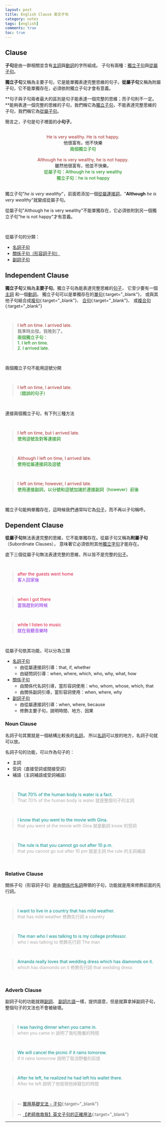 ```yaml
---
layout: post
title: English Clause 英文子句
category: notes
tags: [english]
comments: true
toc: true
---
```


## Clause

**子句**是由一群相關並含有[主詞](https://www.hauchenglee.com/lang/2019/11/21/english-grammar.html)與[動詞](https://www.hauchenglee.com/lang/2019/11/21/english-grammar.html#verb)的字所組成。
子句有兩種：[獨立子句](#independent-clause)與[從屬子句](#dependent-clause)。

**獨立子句**又稱為主要子句，它是能單獨表達完整思維的句子。**從屬子句**又稱為附屬子句，它不能單獨存在，必須依附獨立子句才會有意義。

**句子與子句兩者最大的區別是句子能表達一個完整的思維；而子句則不一定。**能夠表達一個完整的思維的子句，我們稱它為[獨立子句](#independent-clause)，不能表達完整思維的子句，我們稱它為[從屬子句](#dependent-clause)。

簡言之，子句是句子裡面的**小句子**。

<br>

<div style="color:brown; text-align:center;">He is very wealthy. He is not happy.</div>
<div style="text-align:center;">他很富有。他不快樂</div>
<div style="color:green; text-align:center;">兩個獨立子句</div>

<br>

<div style="color:brown; text-align:center;">Although he is very wealthy, he is not happy.</div>
<div style="text-align:center;">雖然他很富有，他並不快樂。</div>
<div style="color:green; text-align:center;">從屬子句：Although he is very wealthy</div>
<div style="color:green; text-align:center;">獨立子句：he is not happy</div>

<br>

獨立子句"*he is very wealthy*"，前面若添加一個[從屬連接詞](https://www.hauchenglee.com/lang/2019/11/21/english-grammar.html)，"**Although** *he is very wealthy*"就變成從屬子句。

從屬子句"Although he is very wealthy"不能單獨存在，它必須依附到另一個獨立子句"he is not happy"才有意義。

<br>

從屬子句的分類：
- [名詞子句](#noun-clause)
- [關係子句（形容詞子句）](#relative-clause)
- [副詞子句](#adverb-clause)

## Independent Clause

**獨立子句**又稱為**主要子句**。獨立子句為能表達完整思維的[句子](https://www.hauchenglee.com/lang/2019/11/21/english-grammar.html#sentence)，
它至少要有一個[主詞](https://www.hauchenglee.com/lang/2019/11/21/english-grammar.html)
和一個[動詞](https://www.hauchenglee.com/lang/2019/11/21/english-grammar.html#verb)。
獨立子句可以是單獨存在的[單句](http://www.taiwantestcentral.com/Grammar/Title.aspx?ID=151){:target="_blank"}，
或與其他子句結合成[複句](http://www.taiwantestcentral.com/Grammar/Title.aspx?ID=150){:target="_blank"}、
[合句](http://www.taiwantestcentral.com/Grammar/Title.aspx?ID=149){:target="_blank"}、
或[複合句](http://www.taiwantestcentral.com/Grammar/Title.aspx?ID=170){:target="_blank"}

<br>

> <div style="color:brown;">I left on time. I arrived late.</div>
> <div>我準時出發。我晚到了。</div>
> <div style="color:green;">兩個獨立子句：</div>
> <div style="color:green;">1. I left on time.</div>
> <div style="color:green;">2. I arrived late.</div>

<br>

兩個獨立子句不能用逗號分開

<br>

> <div style="color:brown;">I left on time, I arrived late.</div>
> <div style="color:green;">（錯誤的句子）</div>

<br>

連接兩個獨立子句，有下列三種方法

<br>

> <div style="color:brown;">I left on time, but i arrived late.</div>
> <div style="color:green;">使用逗號及對等連接詞</div>

<br>

> <div style="color:brown;">Although I left on time, I arrived late.</div>
> <div style="color:green;">使用從屬連接詞及逗號</div>

<br>

> <div style="color:brown;">I left on time; however, I arrived late.</div>
> <div style="color:green;">使用連接副詞，以分號和逗號加諸於連接副詞（however）前後</div>

<br>

獨立子句能夠單獨存在，這時候我們通常叫它為[句子](https://www.hauchenglee.com/lang/2019/11/21/english-grammar.html#sentence)，而不再以子句稱呼。

## Dependent Clause

**從屬子句**無法表達完整的思維，它不能單獨存在。從屬子句又稱為**附屬子句**（Subordinate Clauses），
意味著它必須依附其他[獨立字句](#independent-clause)才能存在。

底下三個從屬子句無法表達完整的思維，所以皆不是完整的[句子](https://www.hauchenglee.com/lang/2019/11/21/english-grammar.html#sentence)。

<br>

> <div style="color:crimson;">after the guests went home</div>
> <div style="color:BlueViolet;">客人回家後</div>

<br>

> <div style="color:crimson;">when I got there</div>
> <div style="color:BlueViolet;">當我趕到的時候</div>

<br>

> <div style="color:crimson;">while I listen to music</div>
> <div style="color:BlueViolet;">就在我聽音樂時</div>

<br>

從屬子句依其功能，可以分為三類
- [名詞子句](#noun-clause)
   - 由從屬連接詞引導：that, if, whether
   - 由疑問詞引導：when, where, which, who, why, what, how
- [關係子句](#relative-clause)
   - 由關係代名詞引導，當形容詞使用：who, whom, whose, which, that
   - 由關係副詞引導，當形容詞使用：when, where, why
- [副詞子句](#adverb-clause)
   - 由從屬連接詞引導：when, where, because
   - 修飾主要子句，說明時間、地方、因果

### Noun Clause

名詞子句其實就是一個結構比較長的[名詞](https://www.hauchenglee.com/lang/2019/11/21/english-grammar.html#noun)，
所以[名詞](https://www.hauchenglee.com/lang/2019/11/21/english-grammar.html#noun)可以放的地方，名詞子句就可以放。

名詞子句的功能，可以作為句子的：
- 主詞
- 受詞（直接受詞或間接受詞）
- 補語（主詞補語或受詞補語）

<br>

> <div style="color:DarkCyan;">That 70% of the human body is water is a fact.</div>
> <div style="color:DarkGrey;">That 70% of the human body is water 就是整個句子的主詞</div>

<br>

> <div style="color:DarkCyan;">I know that you went to the movie with Gina.</div>
> <div style="color:DarkGrey;">that you went ot the movie with Gina 就是動詞 know 的受詞</div>

<br>

> <div style="color:DarkCyan;">The rule is that you cannot go out after 10 p.m.</div>
> <div style="color:DarkGrey;">that you cannot go out after 10 pm 就是主詞 the rule 的主詞補語</div>

<br>

### Relative Clause

關係子句（形容詞子句）是由[關係代名詞](https://www.hauchenglee.com/lang/2019/11/21/english-grammar.html#pronoun)帶領的子句，功能就是用來修飾前面的先行詞。

<br>

> <div style="color:DarkCyan;">I want to live in a country that has mild weather.</div>
> <div style="color:DarkGrey;">that has mild weather 修飾先行詞 a country</div>

<br>

> <div style="color:DarkCyan;">The man who I was talking to is my college professor.</div>
> <div style="color:DarkGrey;">who I was talking to 修飾先行詞 The man</div>

<br>

> <div style="color:DarkCyan;">Amanda really loves that wedding dress which has diamonds on it.</div>
> <div style="color:DarkGrey;">which has diamonds on it 修飾先行詞 that wedding dress</div>

<br>

### Adverb Clause

副詞子句的功能就跟[副詞](https://www.hauchenglee.com/lang/2019/11/21/english-grammar.html#adverb)、
[副詞片語](https://www.hauchenglee.com/lang/2019/11/24/english-phrase.html)一樣，提供語意，但是就算拿掉副詞子句，整個句子的文法也不會被破壞。

<br>

> <div style="color:DarkCyan;">I was having dinner when you came in.</div>
> <div style="color:DarkGrey;">when you came in 說明了我吃晚餐的時間</div>

<br>

> <div style="color:DarkCyan;">We will cancel the picnic if it rains tomorow.</div>
> <div style="color:DarkGrey;">if it rains tomorrow 說明了取消野餐的前提</div>

<br>

> <div style="color:DarkCyan;">After he left, he realized he had left his wallet there.</div>
> <div style="color:DarkGrey;">After he left 說明了他發現他掉錢包的時間</div>

<br>

> -- [實用基礎文法 - 子句](http://www.taiwantestcentral.com/Grammar/Title.aspx?ID=64){:target="_blank"}
>
> -- [【老師救救我】英文子句的正確用法](https://www.hopenglish.com/different-types-of-clauses){:target="_blank"}

---